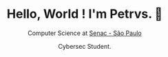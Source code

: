 <div align="center">
<h1>Hello, World ! I'm Petrvs. 🧠</h1>

<p>Computer Science at <a href="https://www.sp.senac.br/">Senac - São Paulo</a></p>
<p>Cybersec Student.</p>
</div>
